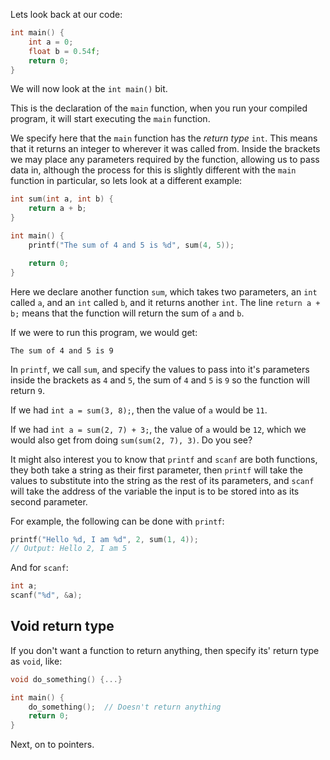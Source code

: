 Lets look back at our code:
```c
int main() {
	int a = 0;
	float b = 0.54f;
	return 0;
}
```

We will now look at the `int main()` bit.

This is the declaration of the `main` function, when you run your compiled program, it will start executing the `main` function.

We specify here that the `main` function has the _return type_ `int`. This means that it returns an integer to wherever it was called from. Inside the brackets we may place any parameters required by the function, allowing us to pass data in, although the process for this is slightly different with the `main` function in particular, so lets look at a different example:

```c
int sum(int a, int b) {
	return a + b;
}

int main() {
	printf("The sum of 4 and 5 is %d", sum(4, 5));

	return 0;
}
```

Here we declare another function `sum`, which takes two parameters, an `int` called `a`, and an `int` called `b`, and it returns another `int`. The line `return a + b;` means that the function will return the sum of `a` and `b`.

If we were to run this program, we would get:
```
The sum of 4 and 5 is 9
```

In `printf`, we call `sum`, and specify the values to pass into it's parameters inside the brackets as `4` and `5`, the sum of `4` and `5` is `9` so the function will return `9`.

If we had `int a = sum(3, 8);`, then the value of `a` would be `11`.

If we had `int a = sum(2, 7) + 3;`, the value of `a` would be `12`, which we would also get from doing `sum(sum(2, 7), 3)`. Do you see?

It might also interest you to know that `printf` and `scanf` are both functions, they both take a string as their first parameter, then `printf` will take the values to substitute into the string as the rest of its parameters, and `scanf` will take the address of the variable the input is to be stored into as its second parameter.

For example, the following can be done with `printf`:
```c
printf("Hello %d, I am %d", 2, sum(1, 4));
// Output: Hello 2, I am 5
```

And for `scanf`:
```c
int a;
scanf("%d", &a);
```

## Void return type
If you don't want a function to return anything, then specify its' return type as `void`, like:
```c
void do_something() {...}

int main() {
	do_something();  // Doesn't return anything
	return 0;
}
```


Next, on to pointers.
